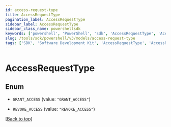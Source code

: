```yaml
---
id: access-request-type
title: AccessRequestType
pagination_label: AccessRequestType
sidebar_label: AccessRequestType
sidebar_class_name: powershellsdk
keywords: ['powershell', 'PowerShell', 'sdk', 'AccessRequestType', 'AccessRequestType'] 
slug: /tools/sdk/powershell/v3/models/access-request-type
tags: ['SDK', 'Software Development Kit', 'AccessRequestType', 'AccessRequestType']
---
```



# AccessRequestType

## Enum


* `GRANT_ACCESS` (value: `"GRANT_ACCESS"`)

* `REVOKE_ACCESS` (value: `"REVOKE_ACCESS"`)


[[Back to top]](#) 

